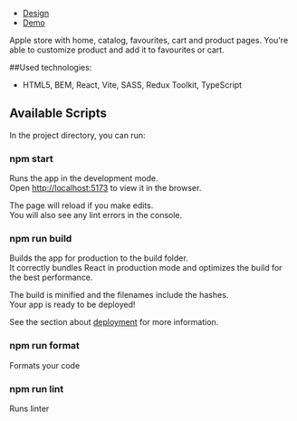 - [Design](<https://www.figma.com/file/T5ttF21UnT6RRmCQQaZc6L/Phone-catalog-(V2)-Original?type=design&node-id=15834-1506&mode=design&t=ucHrNk1tUQoe6hb3-0>)
- [Demo](<https://product-catalog-prod.vercel.app>)

Apple store with home, catalog, favourites, cart and product pages. You're able to customize product and add it to favourites or cart.

##Used technologies: 
- HTML5, BEM, React, Vite, SASS, Redux Toolkit, TypeScript

## Available Scripts

In the project directory, you can run:

### npm start

Runs the app in the development mode.\
Open [http://localhost:5173](http://localhost:5173/) to view it in the browser.

The page will reload if you make edits.\
You will also see any lint errors in the console.

### npm run build

Builds the app for production to the build folder.\
It correctly bundles React in production mode and optimizes the build for the best performance.

The build is minified and the filenames include the hashes.\
Your app is ready to be deployed!

See the section about [deployment](https://facebook.github.io/create-react-app/docs/deployment) for more information.

### npm run format

Formats your code

### npm run lint

Runs linter
